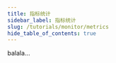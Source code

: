 ```yaml
---
title: 指标统计
sidebar_label: 指标统计
slug: /tutorials/monitor/metrics
hide_table_of_contents: true
---
```

balala...